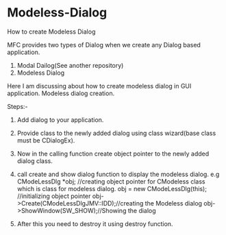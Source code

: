 # Modeless-Dialog
How to create Modeless Dialog



MFC provides two types of Dialog when we create any Dialog based application.
1. Modal Dailog(See another repository)
2. Modeless Dialog

Here I am discussing about how to create modeless dialog in GUI application.
Modeless dialog creation.

Steps:-
1. Add dialog to your application.
2. Provide class to the newly added dialog using class wizard(base class must be CDialogEx).
3. Now in the calling function create object pointer to the newly added dialog class.
4. call create and show dialog function to display the modeless dialog.
e.g
  CModeLessDlg *obj;  //creating object pointer for CModeless class which is class for modeless dialog. 
	obj = new CModeLessDlg(this); //initializing object pointer
	obj->Create(CModeLessDlgJMV::IDD);//creating the Modeless dialog
	obj->ShowWindow(SW_SHOW);//Showing the dialog
 
5. After this you need to destroy it using destroy function.
